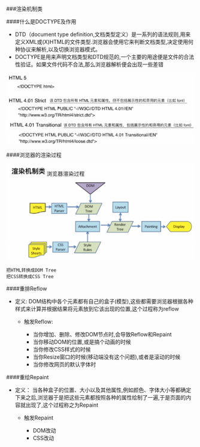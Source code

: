 ###渲染机制类

####什么是DOCTYPE及作用
    
+ DTD（document type definition,文档类型定义）是一系列的语法规则,用来定义XML或(X)HTML的文件类型.浏览器会使用它来判断文档类型,决定使用何种协议来解析,以及切换浏览器模式。
+ DOCTYPE是用来声明文档类型和DTD规范的,一个主要的用途便是文件的合法性验证。如果文件代码不合法,那么浏览器解析便会出现一些差错
    
![](/assets/QQ截图20171213183045.png)

    
####浏览器的渲染过程
    
![](/assets/QQ截图20171213183244.png)
    
    把HTML转换成DOM Tree
    把CSS转换成CSS Tree

####重排Reflow

* 定义:
    DOM结构中各个元素都有自己的盒子(模型),这些都需要浏览器根据各种样式来计算并根据结果将元素放到它该出现的位置,这个过程称为reflow
    
    * 触发Reflow:
    
       * 当你增加、删除、修改DOM节点时,会导致Reflow和Repaint
       * 当你移动DOM的位置,或是搞个动画的时候
       * 当你修改CSS样式的时候
       * 当你Resize窗口的时候(移动端没有这个问题),或者是滚动的时候
       * 当你修改网页的默认字体时    
    
    
####重绘Repaint
    
* 定义：
        当各种盒子的位置、大小以及其他属性,例如颜色、字体大小等都确定下来之后,浏览器于是把这些元素都按照各种的属性绘制了一遍,于是页面的内容就出现了,这个过程称之为Repaint
        
    * 触发Repaint
    
        * DOM改动
        * CSS改动
    
    

